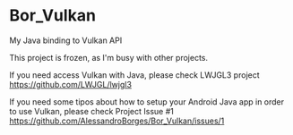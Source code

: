 # Bor_Vulkan
My Java binding to Vulkan API

This project is frozen, as I'm busy with other projects.

If you need access Vulkan with Java, please check LWJGL3 project https://github.com/LWJGL/lwjgl3

If you need some tipos about how to setup your Android Java app in order to use Vulkan, please check Project Issue #1 https://github.com/AlessandroBorges/Bor_Vulkan/issues/1

